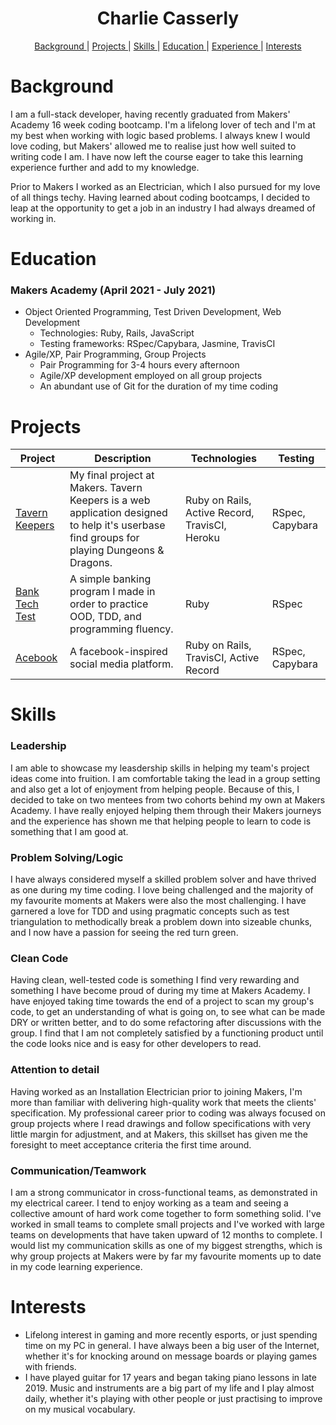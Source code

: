 <h1 align="center"> Charlie Casserly</h1>

<div align="center">

[Background ](#background) |
[Projects ](#projects) |
[Skills ](#skills) |
[Education ](#education) |
[Experience ](#experience) |
[Interests](#interests)

</div>

# Background

I am a full-stack developer, having recently graduated from Makers' Academy
16 week coding bootcamp. I'm a lifelong lover of tech and I'm at my best when 
working with logic based problems. I always knew I would love coding, but
Makers' allowed me to realise just how well suited to writing code I am. 
I have now left the course eager to take this learning experience further 
and add to my knowledge.

Prior to Makers I worked as an Electrician, which I also pursued for my love of 
all things techy. Having learned about coding bootcamps, I decided to leap at 
the opportunity to get a job in an industry I had always dreamed of working in.

# Education

### Makers Academy (April 2021 - July 2021)

- Object Oriented Programming, Test Driven Development, Web Development
  - Technologies: Ruby, Rails, JavaScript
  - Testing frameworks: RSpec/Capybara, Jasmine, TravisCI
- Agile/XP, Pair Programming, Group Projects
  - Pair Programming for 3-4 hours every afternoon
  - Agile/XP development employed on all group projects
  - An abundant use of Git for the duration of my time coding

# Projects

| Project       | Description                  | Technologies   | Testing   |
|--|--|--|--|
| [Tavern Keepers](https://github.com/jennybell/dnd-finder) | My final project at Makers. Tavern Keepers is a web application designed to help it's userbase find groups for playing Dungeons & Dragons. | Ruby on Rails, Active Record, TravisCI, Heroku | RSpec, Capybara |
| [Bank Tech Test](https://github.com/charlie-casserly/bank-tech-test) | A simple banking program I made in order to practice OOD, TDD, and programming fluency. | Ruby | RSpec |
| [Acebook](https://github.com/mvgame74/acebook-rails-The-Wallies) | A facebook-inspired social media platform. | Ruby on Rails, TravisCI, Active Record | RSpec, Capybara |

# Skills

### Leadership

I am able to showcase my leasdership skills in helping my team's project ideas come into fruition. I am comfortable taking the lead in a group setting and also get a lot of enjoyment from helping people. Because of this, I decided to take on two mentees from two cohorts behind my own at Makers Academy. I have really enjoyed helping them through their Makers journeys and the experience has shown me that helping people to learn to code is something that I am good at. 

### Problem Solving/Logic

I have always considered myself a skilled problem solver and have thrived as one during my time coding. I love being challenged and the majority of my favourite moments at Makers were also the most challenging. I have garnered a love for TDD and using pragmatic concepts such as test triangulation to methodically break a problem down into sizeable chunks, and I now have a passion for seeing the red turn green.

### Clean Code

Having clean, well-tested code is something I find very rewarding and something I have become proud of during my time at Makers Academy. I have enjoyed taking time towards the end of a project to scan my group's code, to get an understanding of what is going on, to see what can be made DRY or written better, and to do some refactoring after discussions with the group. I find that I am not completely satisfied by a functioning product until the code looks nice and is easy for other developers to read.

### Attention to detail

Having worked as an Installation Electrician prior to joining Makers, I'm more than familiar with delivering high-quality work that meets the clients' specification. My professional career prior to coding was always focused on group projects where I read drawings and follow specifications with very little margin for adjustment, and at Makers, this skillset has given me the foresight to meet acceptance criteria the first time around.

### Communication/Teamwork

I am a strong communicator in cross-functional teams, as demonstrated in my electrical career. I tend to enjoy working as a team and seeing a collective amount of hard work come together to form something solid. I've worked in small teams to complete small projects and I've worked with large teams on developments that have taken upward of 12 months to complete. I would list my communication skills as one of my biggest strengths, which is why group projects at Makers were by far my favourite moments up to date in my code learning experience. 


# Interests

- Lifelong interest in gaming and more recently esports, or just spending time on my PC in general. I have always been a big user of the Internet, whether it's for knocking around on message boards or playing games with friends.
- I have played guitar for 17 years and began taking piano lessons in late 2019. Music and instruments are a big part of my life and I play almost daily, whether it's playing with other people or just practising to improve on my musical vocabulary.
